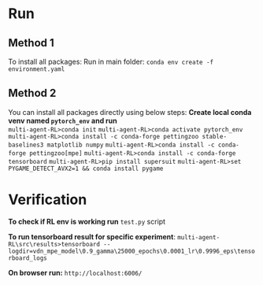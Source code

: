 # Run

## Method 1

To install all packages:
Run in main folder: `conda env create -f environment.yaml`

## Method 2

You can install all packages directly using below steps:
**Create local conda venv named `pytorch_env` and run** \
```multi-agent-RL>conda init```
```multi-agent-RL>conda activate pytorch_env```
```multi-agent-RL>conda install -c conda-forge pettingzoo stable-baselines3 matplotlib numpy```
```multi-agent-RL>conda install -c conda-forge pettingzoo[mpe]```
```multi-agent-RL>conda install -c conda-forge tensorboard```
```multi-agent-RL>pip install supersuit```
```multi-agent-RL>set PYGAME_DETECT_AVX2=1 && conda install pygame```

# Verification

**To check if RL env is working run** `test.py` script

**To run tensorboard result for specific experiment**:
```multi-agent-RL\src\results>tensorboard --logdir=vdn_mpe_model\0.9_gamma\25000_epochs\0.0001_lr\0.9996_eps\tensorboard_logs```

**On browser run:** `http://localhost:6006/`